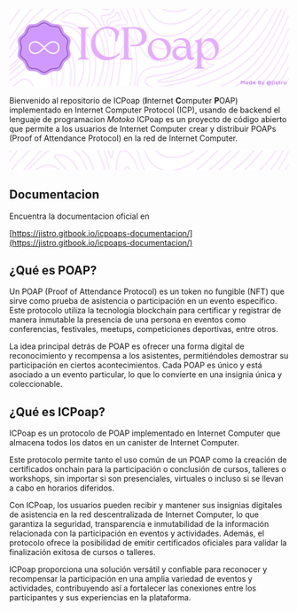 ![banner](./README_assets/banner.png)

Bienvenido al repositorio de ICPoap (**I**nternet **C**omputer **P**OAP) implementado en Internet Computer Protocol (ICP), usando de backend el lenguaje de programacion *Motoko* 
ICPoap es un proyecto de código abierto que permite a los usuarios de Internet Computer crear y distribuir POAPs (Proof of Attendance Protocol) en la red de Internet Computer.

![](./README_assets/line.png)

## Documentacion
Encuentra la documentacion oficial en 

[https://jistro.gitbook.io/icpoaps-documentacion/](https://jistro.gitbook.io/icpoaps-documentacion/)

## ¿Qué es POAP?
Un POAP (Proof of Attendance Protocol) es un token no fungible (NFT) que sirve como prueba de asistencia o participación en un evento específico. Este protocolo utiliza la tecnología blockchain para certificar y registrar de manera inmutable la presencia de una persona en eventos como conferencias, festivales, meetups, competiciones deportivas, entre otros.

La idea principal detrás de POAP es ofrecer una forma digital de reconocimiento y recompensa a los asistentes, permitiéndoles demostrar su participación en ciertos acontecimientos. Cada POAP es único y está asociado a un evento particular, lo que lo convierte en una insignia única y coleccionable.

## ¿Qué es ICPoap?
ICPoap es un protocolo de POAP implementado en Internet Computer que almacena todos los datos en un canister de Internet Computer.

Este protocolo permite tanto el uso común de un POAP como la creación de certificados onchain para la participación o conclusión de cursos, talleres o workshops, sin importar si son presenciales, virtuales o incluso si se llevan a cabo en horarios diferidos.

Con ICPoap, los usuarios pueden recibir y mantener sus insignias digitales de asistencia en la red descentralizada de Internet Computer, lo que garantiza la seguridad, transparencia e inmutabilidad de la información relacionada con la participación en eventos y actividades. Además, el protocolo ofrece la posibilidad de emitir certificados oficiales para validar la finalización exitosa de cursos o talleres.

ICPoap proporciona una solución versátil y confiable para reconocer y recompensar la participación en una amplia variedad de eventos y actividades, contribuyendo así a fortalecer las conexiones entre los participantes y sus experiencias en la plataforma.
